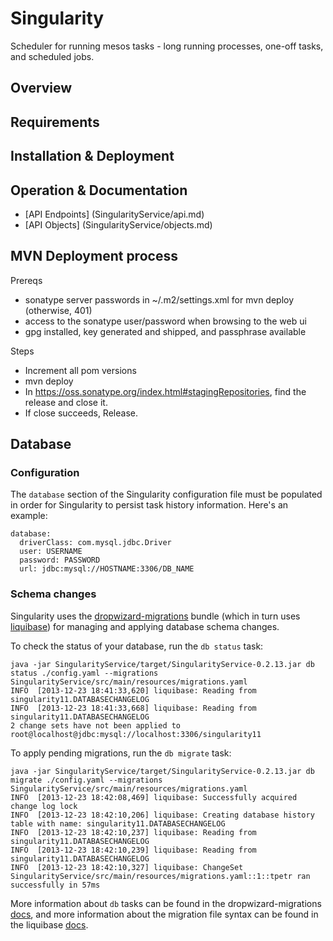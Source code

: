 # Singularity

Scheduler for running mesos tasks - long running processes, one-off tasks, and scheduled jobs.

## Overview

## Requirements

## Installation & Deployment

## Operation & Documentation

- [API Endpoints] (SingularityService/api.md)
- [API Objects] (SingularityService/objects.md)

## MVN Deployment process

Prereqs
- sonatype server passwords in ~/.m2/settings.xml for mvn deploy (otherwise, 401)
- access to the sonatype user/password when browsing to the web ui
- gpg installed, key generated and shipped, and passphrase available 

Steps
- Increment all pom versions
- mvn deploy
- In https://oss.sonatype.org/index.html#stagingRepositories, find the release and close it.
- If close succeeds, Release. 

## Database

### Configuration

The `database` section of the Singularity configuration file must be populated in order for Singularity to persist task history information. Here's an example:

```
database:
  driverClass: com.mysql.jdbc.Driver
  user: USERNAME
  password: PASSWORD
  url: jdbc:mysql://HOSTNAME:3306/DB_NAME
```

### Schema changes

Singularity uses the [dropwizard-migrations](http://dropwizard.codahale.com/manual/migrations/) bundle (which in turn uses [liquibase](http://www.liquibase.org/)) for managing and applying database schema changes.

To check the status of your database, run the `db status` task:

```
java -jar SingularityService/target/SingularityService-0.2.13.jar db status ./config.yaml --migrations SingularityService/src/main/resources/migrations.yaml
INFO  [2013-12-23 18:41:33,620] liquibase: Reading from singularity11.DATABASECHANGELOG
INFO  [2013-12-23 18:41:33,668] liquibase: Reading from singularity11.DATABASECHANGELOG
2 change sets have not been applied to root@localhost@jdbc:mysql://localhost:3306/singularity11
```

To apply pending migrations, run the `db migrate` task:

```
java -jar SingularityService/target/SingularityService-0.2.13.jar db migrate ./config.yaml --migrations SingularityService/src/main/resources/migrations.yaml
INFO  [2013-12-23 18:42:08,469] liquibase: Successfully acquired change log lock
INFO  [2013-12-23 18:42:10,206] liquibase: Creating database history table with name: singularity11.DATABASECHANGELOG
INFO  [2013-12-23 18:42:10,237] liquibase: Reading from singularity11.DATABASECHANGELOG
INFO  [2013-12-23 18:42:10,239] liquibase: Reading from singularity11.DATABASECHANGELOG
INFO  [2013-12-23 18:42:10,327] liquibase: ChangeSet SingularityService/src/main/resources/migrations.yaml::1::tpetr ran successfully in 57ms
```

More information about `db` tasks can be found in the dropwizard-migrations [docs](http://dropwizard.codahale.com/manual/migrations/), and more information about the migration file syntax can be found in the liquibase [docs](http://www.liquibase.org/documentation/yaml_format.html).
